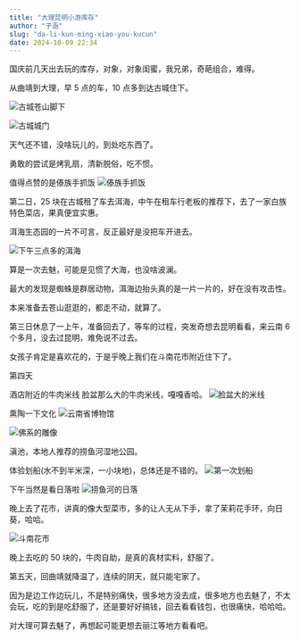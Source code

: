 ```yaml
---
title: "大理昆明小游库存"
author: "子涵"
slug: "da-li-kun-ming-xiao-you-kucun"
date: 2024-10-09 22:34
---
```


国庆前几天出去玩的库存，对象，对象闺蜜，我兄弟，奇葩组合，难得。

从曲靖到大理，早 5 点的车，10 点多到达古城住下。

![古城苍山脚下](https://image.hyx.ink/2024/11/b0ab949f04add0db61237791a8798a57.webp)

![古城城门](https://image.hyx.ink/2024/11/d7ccd792554f2445e14440361cb6668d.webp)

天气还不错，没啥玩儿的，到处吃东西了。

勇敢的尝试是烤乳扇，清新脱俗，吃不惯。

值得点赞的是傣族手抓饭
![傣族手抓饭](https://image.hyx.ink/2024/11/c5ed24af1ae9ce892a9ac302f6c2a034.webp)

第二日，25 块在古城租了车去洱海，中午在租车行老板的推荐下，去了一家白族特色菜店，果真便宜实惠。

洱海生态园的一片不可言，反正最好是没把车开进去。

![下午三点多的洱海](https://image.hyx.ink/2024/11/dfbfa36cf4044579f4e5ecf81d0a14d8.webp)

算是一次去魅，可能是见惯了大海，也没啥波澜。

最大的发现是蜘蛛是群居动物，洱海边抬头真的是一片一片的，好在没有攻击性。

本来准备去苍山逛逛的，都走不动，就算了。

第三日休息了一上午，准备回去了，等车的过程，突发奇想去昆明看看，来云南 6 个多月，没去过昆明，难免说不过去。

女孩子肯定是喜欢花的，于是乎晚上我们在斗南花市附近住下了。

第四天

酒店附近的牛肉米线 脸盆那么大的牛肉米线，嘎嘎香哈。
![脸盆大的米线](https://image.hyx.ink/2024/11/b7a53a2a1a3a66777cf3e17e29f6149f.webp)

熏陶一下文化
![云南省博物馆](https://image.hyx.ink/2024/11/3dabd5ee6207a74496ad2dd906c9c3ce.webp)

![佛系的雕像](https://image.hyx.ink/2024/11/76467ca0b0859c9ba789a0f9ae942b65.webp)

滇池，本地人推荐的捞鱼河湿地公园。

体验划船(水不到半米深，一小块地)，总体还是不错的。
![第一次划船](https://image.hyx.ink/2024/11/a9c817fc7597ac6db4b88007b760da85.webp)

下午当然是看日落啦
![捞鱼河的日落](https://image.hyx.ink/2024/11/ca0d028a61fc5ba88a629868333e0c25.webp)

晚上去了花市，讲真的像大型菜市，多的让人无从下手，拿了茉莉花手环，向日葵，哈哈。

![斗南花市](https://image.hyx.ink/2024/11/c138aff4e7ad66c25d222c5679916a91.webp)

晚上去吃的 50 块的，牛肉自助，是真的真材实料，舒服了。

第五天，回曲靖就降温了，连续的阴天，就只能宅家了。

因为是边工作边玩儿，不是特别痛快，很多地方没去成，很多地方也去魅了，不太会玩，吃的到是吃舒服了，还是要好好搞钱，回去看看钱包，也很痛快，哈哈哈。

对大理可算去魅了，再想起可能更想去丽江等地方看看吧。
